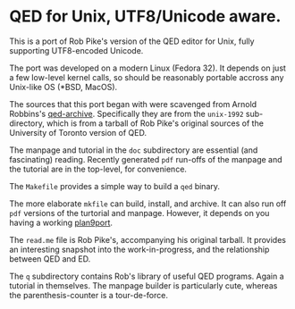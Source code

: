 # QED for Unix, UTF8/Unicode aware.

This is a port of Rob Pike's version of the QED editor for Unix, fully
supporting UTF8-encoded Unicode.

The port was developed on a modern Linux (Fedora 32). It
depends on just a few low-level kernel calls, so should be reasonably
portable accross any Unix-like OS (*BSD, MacOS).

The sources that this port began with were scavenged from Arnold Robbins's
[qed-archive](https://github.com/arnoldrobbins/qed-archive). Specifically
they are from the `unix-1992` sub-directory, which is from a tarball
of Rob Pike's original sources of the University of Toronto version of QED.

The manpage and tutorial in the `doc` subdirectory are essential (and fascinating) reading.
Recently generated `pdf` run-offs of the manpage and the tutorial are
in the top-level, for convenience.

The `Makefile` provides a simple way to build a `qed` binary.

The more elaborate `mkfile` can build, install, and archive.
It can also run off `pdf` versions of the turtorial and manpage. However, it
depends on you having a working [plan9port](https://github.com/9fans/plan9port).

The `read.me` file is Rob Pike's, accompanying his original tarball. It
provides an interesting snapshot into the work-in-progress, and the
relationship between QED and ED.

The `q` subdirectory contains Rob's library of useful QED programs. Again
a tutorial in themselves. The manpage builder is particularly cute,
whereas the parenthesis-counter is a tour-de-force.
